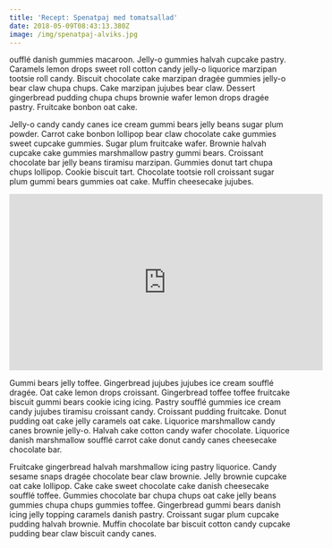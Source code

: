 ```yaml
---
title: 'Recept: Spenatpaj med tomatsallad'
date: 2018-05-09T08:43:13.380Z
image: /img/spenatpaj-alviks.jpg
---
```

oufflé danish gummies macaroon. Jelly-o gummies halvah cupcake pastry. Caramels lemon drops sweet roll cotton candy jelly-o liquorice marzipan tootsie roll candy. Biscuit chocolate cake marzipan dragée gummies jelly-o bear claw chupa chups. Cake marzipan jujubes bear claw. Dessert gingerbread pudding chupa chups brownie wafer lemon drops dragée pastry. Fruitcake bonbon oat cake.

Jelly-o candy candy canes ice cream gummi bears jelly beans sugar plum powder. Carrot cake bonbon lollipop bear claw chocolate cake gummies sweet cupcake gummies. Sugar plum fruitcake wafer. Brownie halvah cupcake cake gummies marshmallow pastry gummi bears. Croissant chocolate bar jelly beans tiramisu marzipan. Gummies donut tart chupa chups lollipop. Cookie biscuit tart. Chocolate tootsie roll croissant sugar plum gummi bears gummies oat cake. Muffin cheesecake jujubes.

<iframe width="560" height="315" src="https://www.youtube.com/embed/KDXr-6nOeoI?rel=0&amp;showinfo=0" frameborder="0" allow="autoplay; encrypted-media" allowfullscreen></iframe>

Gummi bears jelly toffee. Gingerbread jujubes jujubes ice cream soufflé dragée. Oat cake lemon drops croissant. Gingerbread toffee toffee fruitcake biscuit gummi bears cookie icing icing. Pastry soufflé gummies ice cream candy jujubes tiramisu croissant candy. Croissant pudding fruitcake. Donut pudding oat cake jelly caramels oat cake. Liquorice marshmallow candy canes brownie jelly-o. Halvah cake cotton candy wafer chocolate. Liquorice danish marshmallow soufflé carrot cake donut candy canes cheesecake chocolate bar.

Fruitcake gingerbread halvah marshmallow icing pastry liquorice. Candy sesame snaps dragée chocolate bear claw brownie. Jelly brownie cupcake oat cake lollipop. Cake cake sweet chocolate cake danish cheesecake soufflé toffee. Gummies chocolate bar chupa chups oat cake jelly beans gummies chupa chups gummies toffee. Gingerbread gummi bears danish icing jelly topping caramels danish pastry. Croissant sugar plum cupcake pudding halvah brownie. Muffin chocolate bar biscuit cotton candy cupcake pudding bear claw biscuit candy canes.
